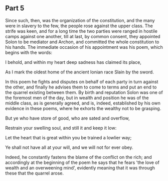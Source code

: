 ## Part 5

Since such, then, was the organization of the constitution, and the many were in slavery to the few, the people rose against the upper class.
The strife was keen, and for a long time the two parties were ranged in hostile camps against one another, till at last, by common consent, they appointed Solon to be mediator and Archon, and committed the whole constitution to his hands.
The immediate occasion of his appointment was his poem, which begins with the words:

I behold, and within my heart deep sadness has claimed its place,

As I mark the oldest home of the ancient Ionian race  Slain by the sword.

In this poem he fights and disputes on behalf of each party in turn against the other, and finally he advises them to come to terms and put an end to the quarrel existing between them.
By birth and reputation Solon was one of the foremost men of the day, but in wealth and position he was of the middle class, as is generally agreed, and is, indeed, established by his own evidence in these poems, where he exhorts the wealthy not to be grasping.

But ye who have store of good, who are sated and overflow,

Restrain your swelling soul, and still it and keep it low:

Let the heart that is great within you be trained a lowlier way;

Ye shall not have all at your will, and we will not for ever obey.

Indeed, he constantly fastens the blame of the conflict on the rich; and accordingly at the beginning of the poem he says that he fears 'the love of wealth and an overweening mind', evidently meaning that it was through these that the quarrel arose.

